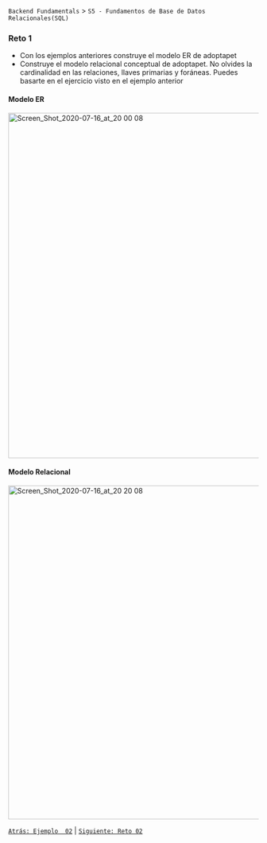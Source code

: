 `Backend Fundamentals` > `S5 - Fundamentos de Base de Datos Relacionales(SQL)` 
	
  ### Reto 1

  - Con los ejemplos anteriores construye el modelo ER de adoptapet
  - Construye el modelo relacional conceptual de adoptapet. No olvides la cardinalidad en las relaciones, llaves primarias y foráneas.
  Puedes basarte en el ejercicio visto en el ejemplo anterior

#### Modelo ER
  
  <img width="694" alt="Screen_Shot_2020-07-16_at_20 00 08" src="https://user-images.githubusercontent.com/13757596/87999488-9d4fb680-cac0-11ea-8da3-28e61b92207d.png">
  
#### Modelo Relacional

<img width="671" alt="Screen_Shot_2020-07-16_at_20 20 08" src="https://user-images.githubusercontent.com/13757596/87999490-a17bd400-cac0-11ea-9e18-69c6008c3503.png">

[`Atrás: Ejemplo  02`](../Ejemplo-02) | [`Siguiente: Reto 02`](../Reto-02)
